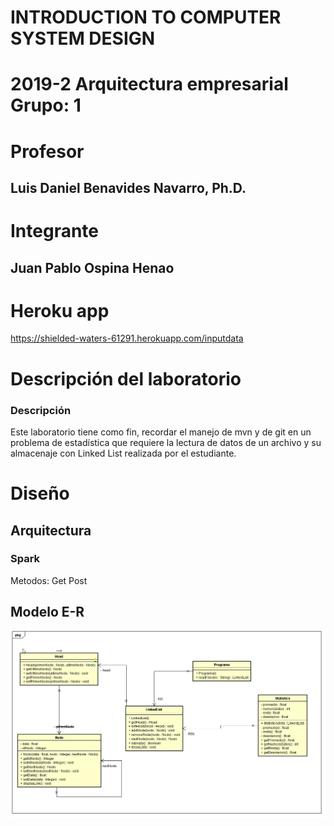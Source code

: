 # INTRODUCTION TO COMPUTER SYSTEM DESIGN
# 2019-2  Arquitectura empresarial Grupo: 1

# Profesor
## Luis Daniel Benavides Navarro, Ph.D. 

# Integrante
## Juan Pablo Ospina Henao

# Heroku app
https://shielded-waters-61291.herokuapp.com/inputdata




# Descripción del laboratorio
### Descripción 
Este laboratorio tiene como fin, recordar el manejo de mvn y de git en un problema de estadística 
que requiere la lectura de datos de un archivo y su almacenaje con Linked List realizada por el estudiante.


# Diseño
## Arquitectura
### Spark
Metodos:
Get
Post
## Modelo E-R
![](img/er.png)






